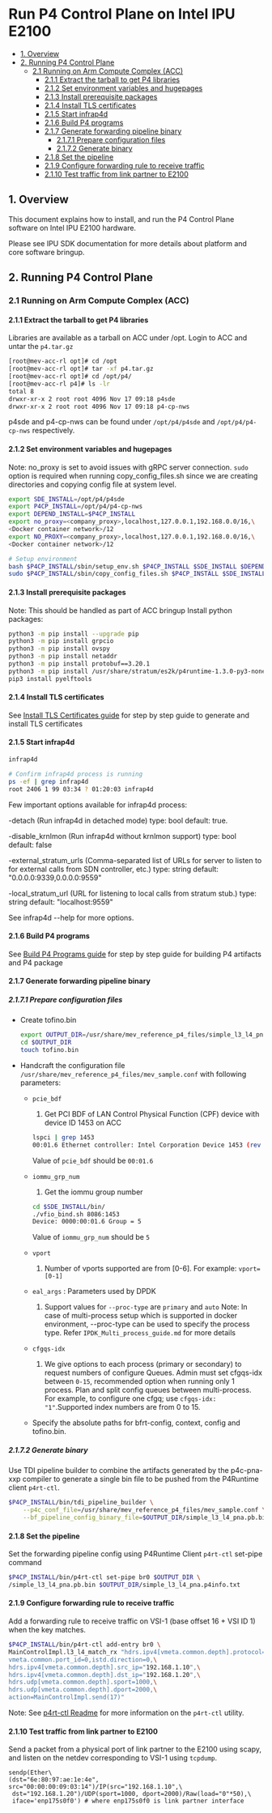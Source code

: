 # Run P4 Control Plane on Intel IPU E2100

- [1. Overview](#1-overview)
- [2. Running P4 Control Plane](#2-running-p4-control-plane)
	- [2.1 Running on Arm Compute Complex (ACC)](#21-running-on-acc)
		- [2.1.1 Extract the tarball to get P4 libraries](#211-extract-tarball)
		- [2.1.2 Set environment variables and hugepages](#212-set-env-and-hugepages)
		- [2.1.3 Install prerequisite packages](#213-install-prerequisites)
		- [2.1.4 Install TLS certificates](#214-install-tls-certificates)
		- [2.1.5 Start infrap4d](#215-start-infrap4d)
		- [2.1.6 Build P4 programs](#216-build-p4-programs)
		- [2.1.7 Generate forwarding pipeline binary](#217-generate-fwd-pipeline-bin)
			- [2.1.7.1 Prepare configuration files](#2171-prepare-config-files)
			- [2.1.7.2 Generate binary](#2172-generate-binary)
		- [2.1.8 Set the pipeline](#218-set-the-pipeline)
		- [2.1.9 Configure forwarding rule to receive traffic](#219-configure-rules)
		- [2.1.10 Test traffic from link partner to E2100](#2110-test-traffic)

## 1. Overview

This document explains how to install, and run the P4 Control Plane
software on Intel IPU E2100 hardware.

Please see IPU SDK documentation for more details about platform and core
software bringup.

## 2. Running P4 Control Plane

### 2.1 Running on Arm Compute Complex (ACC)

#### 2.1.1 Extract the tarball to get P4 libraries

Libraries are available as a tarball on ACC under /opt.
Login to ACC and untar the `p4.tar.gz`

```bash
[root@mev-acc-rl opt]# cd /opt
[root@mev-acc-rl opt]# tar -xf p4.tar.gz
[root@mev-acc-rl opt]# cd /opt/p4/
[root@mev-acc-rl p4]# ls -lr
total 8
drwxr-xr-x 2 root root 4096 Nov 17 09:18 p4sde
drwxr-xr-x 2 root root 4096 Nov 17 09:18 p4-cp-nws
```

p4sde and p4-cp-nws can be found under `/opt/p4/p4sde` and `/opt/p4/p4-cp-nws` respectively.

#### 2.1.2 Set environment variables and hugepages

Note: no_proxy is set to avoid issues with gRPC server connection.
`sudo` option is required when running copy_config_files.sh since
we are creating directories and copying config file at system level.

```bash
export SDE_INSTALL=/opt/p4/p4sde
export P4CP_INSTALL=/opt/p4/p4-cp-nws
export DEPEND_INSTALL=$P4CP_INSTALL
export no_proxy=<company_proxy>,localhost,127.0.0.1,192.168.0.0/16,\
<Docker container network>/12
export NO_PROXY=<company_proxy>,localhost,127.0.0.1,192.168.0.0/16,\
<Docker container network>/12

# Setup environment
bash $P4CP_INSTALL/sbin/setup_env.sh $P4CP_INSTALL $SDE_INSTALL $DEPEND_INSTALL
sudo $P4CP_INSTALL/sbin/copy_config_files.sh $P4CP_INSTALL $SDE_INSTALL
```

#### 2.1.3 Install prerequisite packages

Note: This should be handled as part of ACC bringup
Install python packages:

```bash
python3 -m pip install --upgrade pip
python3 -m pip install grpcio
python3 -m pip install ovspy
python3 -m pip install netaddr
python3 -m pip install protobuf==3.20.1
python3 -m pip install /usr/share/stratum/es2k/p4runtime-1.3.0-py3-none-any.whl
pip3 install pyelftools
```

#### 2.1.4 Install TLS certificates

See [Install TLS Certificates guide](https://github.com/ipdk-io/networking-recipe/blob/main/docs/guides/install-tls-certificates.md) for step by step guide to generate
and install TLS certificates

#### 2.1.5 Start infrap4d

```bash
infrap4d

# Confirm infrap4d process is running
ps -ef | grep infrap4d
root 2406 1 99 03:34 ? 01:20:03 infrap4d
```

Few important options available for infrap4d process:

 -detach (Run infrap4d in detached mode) type: bool default: true.

 -disable_krnlmon (Run infrap4d without krnlmon support) type: bool
      default: false

 -external_stratum_urls (Comma-separated list of URLs for server to listen to
for external calls from SDN controller, etc.) type: string
default: "0.0.0.0:9339,0.0.0.0:9559"

 -local_stratum_url (URL for listening to local calls from stratum stub.)
type: string default: "localhost:9559"

See infrap4d --help for more options.

#### 2.1.6 Build P4 programs

See [Build P4 Programs guide](https://github.com/ipdk-io/networking-recipe/blob/main/docs/guides/build-p4-programs.md) for step by step guide for building P4
artifacts and P4 package

#### 2.1.7 Generate forwarding pipeline binary

##### 2.1.7.1 Prepare configuration files

- Create tofino.bin

   ```bash
   export OUTPUT_DIR=/usr/share/mev_reference_p4_files/simple_l3_l4_pna
   cd $OUTPUT_DIR
   touch tofino.bin
   ```

- Handcraft the configuration file `/usr/share/mev_reference_p4_files/mev_sample.conf`
  with following parameters:

   - `pcie_bdf`

      1. Get PCI BDF of LAN Control Physical Function (CPF) device with device
      ID 1453 on ACC

        ```bash
        lspci | grep 1453
        00:01.6 Ethernet controller: Intel Corporation Device 1453 (rev 11)
        ```

        Value of `pcie_bdf` should be `00:01.6`

   - `iommu_grp_num`

      1. Get the iommu group number

        ```bash
        cd $SDE_INSTALL/bin/
        ./vfio_bind.sh 8086:1453
        Device: 0000:00:01.6 Group = 5
        ```

        Value of `iommu_grp_num` should be `5`

   - `vport`

      1. Number of vports supported are from [0-6].
      For example: `vport=[0-1]`

   - `eal_args` : Parameters used by DPDK

      1. Support values for `--proc-type` are `primary` and `auto`
      Note: In case of multi-process setup which is supported in docker
      environment, --proc-type can be used to specify the process type.
      Refer `IPDK_Multi_process_guide.md` for more details

   - `cfgqs-idx`

      1. We give options to each process (primary or secondary) to request
      numbers of configure Queues. Admin must set cfgqs-idx between `0-15`,
      recommended option when running only 1 process. Plan and split config
      queues between multi-process. For example, to configure one cfgq; use
      `cfgqs-idx: "1"`.Supported index numbers are from 0 to 15.

   - Specify the absolute paths for  bfrt-config, context, config and tofino.bin.

##### 2.1.7.2 Generate binary

Use TDI pipeline builder to combine the artifacts generated by the p4c-pna-xxp
compiler to generate a single bin file to be pushed from the P4Runtime client
`p4rt-ctl`.

```bash
$P4CP_INSTALL/bin/tdi_pipeline_builder \
    --p4c_conf_file=/usr/share/mev_reference_p4_files/mev_sample.conf \
    --bf_pipeline_config_binary_file=$OUTPUT_DIR/simple_l3_l4_pna.pb.bin
```

#### 2.1.8 Set the pipeline

Set the forwarding pipeline config using P4Runtime Client `p4rt-ctl` set-pipe
command

```bash
$P4CP_INSTALL/bin/p4rt-ctl set-pipe br0 $OUTPUT_DIR \
/simple_l3_l4_pna.pb.bin $OUTPUT_DIR/simple_l3_l4_pna.p4info.txt
```

#### 2.1.9 Configure forwarding rule to receive traffic

Add a forwarding rule to receive traffic on VSI-1 (base offset 16 + VSI ID 1) \
when the key matches.

```bash
$P4CP_INSTALL/bin/p4rt-ctl add-entry br0 \
MainControlImpl.l3_l4_match_rx "hdrs.ipv4[vmeta.common.depth].protocol=0x11,\
vmeta.common.port_id=0,istd.direction=0,\
hdrs.ipv4[vmeta.common.depth].src_ip="192.168.1.10",\
hdrs.ipv4[vmeta.common.depth].dst_ip="192.168.1.20",\
hdrs.udp[vmeta.common.depth].sport=1000,\
hdrs.udp[vmeta.common.depth].dport=2000,\
action=MainControlImpl.send(17)"
```

Note: See [p4rt-ctl Readme](https://github.com/ipdk-io/networking-recipe/blob/main/docs/clients/p4rt-ctl.rst) for more information on the `p4rt-ctl` utility.

#### 2.1.10 Test traffic from link partner to E2100

Send a packet from a physical port of link partner to the E2100 using scapy, and
listen on the netdev corresponding to VSI-1 using `tcpdump`.

```text
sendp(Ether\
(dst="6e:80:97:ae:1e:4e", src="00:00:00:09:03:14")/IP(src="192.168.1.10",\
 dst="192.168.1.20")/UDP(sport=1000, dport=2000)/Raw(load="0"*50),\
 iface='enp175s0f0') # where enp175s0f0 is link partner interface
```
